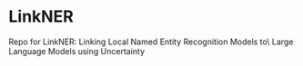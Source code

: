 # LinkNER
Repo for LinkNER: Linking Local Named Entity Recognition Models to\\ Large Language Models using Uncertainty
